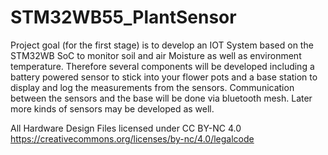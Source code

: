 # STM32WB55_PlantSensor
Project goal (for the first stage) is to develop an IOT System based on the STM32WB SoC to monitor soil and air Moisture as well as environment temperature.
Therefore several components will be developed including a battery powered sensor to stick into your flower pots and a base station to display and log the measurements from the sensors. 
Communication between the sensors and the base will be done via bluetooth mesh. Later more kinds of sensors may be developed as well.

All Hardware Design Files licensed under CC BY-NC 4.0 
https://creativecommons.org/licenses/by-nc/4.0/legalcode
